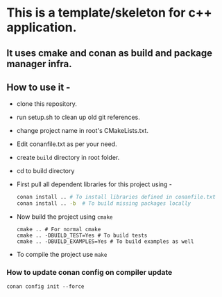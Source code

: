 # This is a template/skeleton for c++ application.

## It uses cmake and conan as build and package manager infra.

## How to use it -

- clone this repository.
- run setup.sh to clean up old git references.
- change project name in root's CMakeLists.txt.
- Edit conanfile.txt as per your need.
- create `build` directory in root folder.
- cd to build directory

- First pull all dependent libraries for this project using -

	```bash
	conan install .. # To install libraries defined in conanfile.txt
	conan install .. -b  # To build missing packages locally
	```
- Now build the project using `cmake`
  ```
  cmake .. # For normal cmake
  cmake .. -DBUILD_TEST=Yes # To build tests
  cmake .. -DBUILD_EXAMPLES=Yes # To build examples as well

  ```
- To compile the project use `make`

### How to update conan config on compiler update
`conan config init --force`

